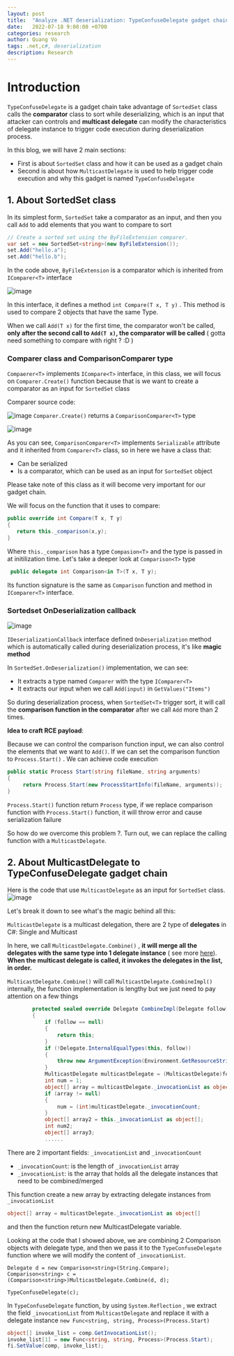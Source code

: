 ```yaml
---
layout: post
title:  "Analyze .NET deserialization: TypeConfuseDelegate gadget chain"
date:   2022-07-18 9:00:00 +0700
categories: research
author: Quang Vo
tags: .net,c#, deserialization
description: Research
---
```


# Introduction
`TypeConfuseDelegate` is a gadget chain take advantage of `SortedSet` class calls the **comparator** class to sort while deserializing, which is an input that attacker can controls and **multicast delegate** can modify the characteristics of delegate instance to trigger code execution during deserialization process.

In this blog, we will have 2 main sections:
- First is about `SortedSet` class and how it can be used as a gadget chain
- Second is about how `MulticastDelegate` is used to help trigger code execution and why this gadget is named `TypeConfuseDelegate`

## 1. About SortedSet class

In its simplest form, `SortedSet` take a comparator as an input, and then you call `Add` to add elements that you want to compare to sort

```c#
// Create a sorted set using the ByFileExtension comparer.
var set = new SortedSet<string>(new ByFileExtension());
set.Add("hello.a");
set.Add("hello.b");
```
In the code above, `ByFileExtension` is a comparator which is inherited from `IComparer<T>` interface

![image](https://user-images.githubusercontent.com/37280106/179691068-5673d40f-8110-4bf7-9da8-9e899bba6413.png)

In this interface, it defines a method `int Compare(T x, T y)` . This method is used to compare 2 objects that have the same Type.

When we call `Add(T x)` for the first time, the comparator won't be called, **only after the second call to `Add(T x)`, the comparator will be called** ( gotta need something to compare with right ? :D )

### Comparer class and ComparisonComparer type
`Compaerer<T>` implements `ICompare<T>` interface, in this class, we will focus on `Comparer.Create()` function because that is we want to create a comparator as an input for `SortedSet` class

Comparer<T> source code:
 
![image](https://user-images.githubusercontent.com/37280106/179693031-e8c73288-43a0-40eb-b787-3ecdf2da21dc.png)
`Comparer.Create()` returns a `ComparisonComparer<T>` type 

![image](https://user-images.githubusercontent.com/37280106/179693620-eff8cf2a-f805-4871-9a38-06e1529651fe.png)

As you can see, `ComparisonComparer<T>` implements `Serializable` attribute and it inherited from `Comparer<T>` class, so in here we have a class that:
 - Can be serialized
 - Is a comparator, which can be used as an input for `SortedSet` object
 
Please take note of this class as it will become very important for our gadget chain.
 
We will focus on the function that it uses to compare:
 ```c#
 public override int Compare(T x, T y)
 {
    return this._comparison(x,y);
 }

 ```
Where `this._comparison` has a type `Compasion<T>`  and the type is passed in at initilization time. Let's take a deeper look at `Comparison<T>` type
```c#
 public delegate int Comparison<in T>(T x, T y);
```
Its function signature is the same as `Comparison` function and method in `IComparer<T>` interface.

### Sortedset OnDeserialization callback

![image](https://user-images.githubusercontent.com/37280106/179709064-a3acea30-dac4-481d-9d99-ef7d52250f16.png)
 
`IDeserializationCallback` interface defined `OnDeserialization` method which is automatically called during deserialization process, it's like **magic method** 

In `SortedSet.OnDeserialization()` implementation, we can see:
- It extracts a type named `Comparer` with the type `IComparer<T>`
- It extracts our input when we call `Add(input)` in `GetValues("Items")` 

So during deserialization process, when `SortedSet<T>` trigger sort, it will call the **comparison function in the comparator** after we call `Add` more than 2 times.

**Idea to craft RCE payload**:

Because we can control the comparison function input, we can also control the elements that we want to `Add()`. If we can set the comparison function to `Process.Start()` . We can achieve code execution

```c#
public static Process Start(string fileName, string arguments)
{
	 return Process.Start(new ProcessStartInfo(fileName, arguments));
}
```

`Process.Start()` function return `Process` type, if we replace comparison function with `Process.Start()` function, it will throw error and cause serialization failure

So how do we overcome this problem ?. Turn out, we can replace the calling function with a `MulticastDelegate`. 

## 2. About MulticastDelegate to TypeConfuseDelegate gadget chain

Here is the code that use `MulticastDelegate` as an input for `SortedSet` class.
![image](https://user-images.githubusercontent.com/37280106/179892243-da3b0f0f-fef3-4dde-8446-8d3273211d2f.png)


Let's break it down to see what's the magic behind all this:

`MulticastDelegate` is a multicast delegation, there are 2 type of **delegates** in C#: Single and Multicast

In here, we call `MulticastDelegate.Combine()` , **it will merge all the delegates with the same type into 1 delegate instance** ( see more [here](https://docs.microsoft.com/en-us/dotnet/csharp/programming-guide/delegates/how-to-combine-delegates-multicast-delegates)). **When the multicast delegate is called, it invokes the delegates in the list, in order.**

`MulticastDelegate.Combine()` will call `MulticastDelegate.CombineImpl()` internally, the function implementation is lengthy but we just need to pay attention on a few things
```c#
		protected sealed override Delegate CombineImpl(Delegate follow)
		{
			if (follow == null)
			{
				return this;
			}
			if (!Delegate.InternalEqualTypes(this, follow))
			{
				throw new ArgumentException(Environment.GetResourceString("Arg_DlgtTypeMis"));
			}
			MulticastDelegate multicastDelegate = (MulticastDelegate)follow;
			int num = 1;
			object[] array = multicastDelegate._invocationList as object[];
			if (array != null)
			{
				num = (int)multicastDelegate._invocationCount;
			}
			object[] array2 = this._invocationList as object[];
			int num2;
			object[] array3;
			......
```
There are 2 important fields: `_invocationList` and `_invocationCount`
- `_invocationCount`: is the length of `_invocationList` array
- `_invocationList`: is the array that holds all the delegate instances that need to be combined/merged

This function create a new array by extracting delegate instances from `_invocationList`
```c#
object[] array = multicastDelegate._invocationList as object[]
```
and then the function return new MulticastDelegate variable.

Looking at the code that I showed above, we are combining 2 Comparison objects with delegate type, and then we pass it to the `TypeConfuseDelegate` function where we will modify the content of `_invocationList`.
```
Delegate d = new Comparison<string>(String.Compare);
Comparison<string> c = (Comparison<string>)MulticastDelegate.Combine(d, d);

TypeConfuseDelegate(c);

```
In `TypeConfuseDelegate` function, by using `System.Reflection` , we extract the field `_invocationList` from `MulticastDelegate` and replace it with a delegate instance `new Func<string, string, Process>(Process.Start)`
```c#
object[] invoke_list = comp.GetInvocationList();
invoke_list[1] = new Func<string, string, Process>(Process.Start);
fi.SetValue(comp, invoke_list);
```

